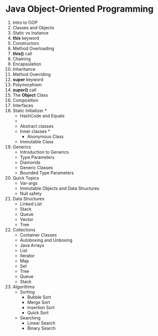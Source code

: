# Java Object-Oriented Programming

1. Intro to OOP
2. Classes and Objects
3. Static vs Instance
4. **this** keyword
5. Constructors
6. Method Overloading
7. **this()** call
8. Chaining
9. Encapsulation
10. Inheritance
11. Method Overriding
12. **super** keyword
13. Polymorphism
14. **super()** call
15. The **Object** Class
16. Composition
17. Interfaces
18. Static Initializer
     * 
     * HashCode and Equals
     * 
     * Abstract classes
     * Inner classes
         * 
         * Anonymous Class
     * Immutable Class
19. Generics
     * Introduction to Generics
     * Type Parameters
     * Diamonds
     * Generic Classes
     * Bounded Type Parameters
20. Quick Topics
     * Var-args
     * Immutable Objects and Data Structures
     * Null safety
21. Data Structures
     * Linked List
     * Stack
     * Queue
     * Vector
     * Tree
22. Collections
     * Container Classes
     * Autoboxing and Unboxing
     * Java Arrays
     * List
     * Iterator
     * Map
     * Set
     * Tree
     * Queue
     * Stack
23. Algorithms
     * Sorting
         * Bubble Sort
         * Merge Sort
         * Insertion Sort
         * Quick Sort
     * Searching
         * Linear Search
         * Binary Search 

